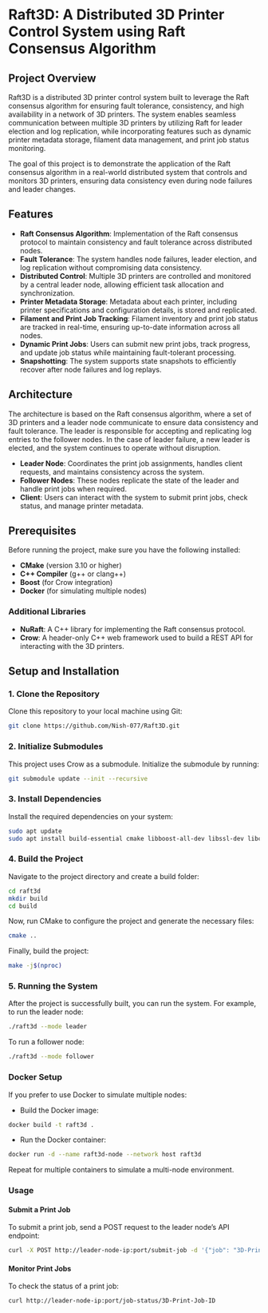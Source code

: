 # Raft3D: A Distributed 3D Printer Control System using Raft Consensus Algorithm

## Project Overview

Raft3D is a distributed 3D printer control system built to leverage the Raft consensus algorithm for ensuring fault tolerance, consistency, and high availability in a network of 3D printers. The system enables seamless communication between multiple 3D printers by utilizing Raft for leader election and log replication, while incorporating features such as dynamic printer metadata storage, filament data management, and print job status monitoring.

The goal of this project is to demonstrate the application of the Raft consensus algorithm in a real-world distributed system that controls and monitors 3D printers, ensuring data consistency even during node failures and leader changes.

## Features

- **Raft Consensus Algorithm**: Implementation of the Raft consensus protocol to maintain consistency and fault tolerance across distributed nodes.
- **Fault Tolerance**: The system handles node failures, leader election, and log replication without compromising data consistency.
- **Distributed Control**: Multiple 3D printers are controlled and monitored by a central leader node, allowing efficient task allocation and synchronization.
- **Printer Metadata Storage**: Metadata about each printer, including printer specifications and configuration details, is stored and replicated.
- **Filament and Print Job Tracking**: Filament inventory and print job status are tracked in real-time, ensuring up-to-date information across all nodes.
- **Dynamic Print Jobs**: Users can submit new print jobs, track progress, and update job status while maintaining fault-tolerant processing.
- **Snapshotting**: The system supports state snapshots to efficiently recover after node failures and log replays.

## Architecture

The architecture is based on the Raft consensus algorithm, where a set of 3D printers and a leader node communicate to ensure data consistency and fault tolerance. The leader is responsible for accepting and replicating log entries to the follower nodes. In the case of leader failure, a new leader is elected, and the system continues to operate without disruption.

- **Leader Node**: Coordinates the print job assignments, handles client requests, and maintains consistency across the system.
- **Follower Nodes**: These nodes replicate the state of the leader and handle print jobs when required.
- **Client**: Users can interact with the system to submit print jobs, check status, and manage printer metadata.

## Prerequisites

Before running the project, make sure you have the following installed:

- **CMake** (version 3.10 or higher)
- **C++ Compiler** (g++ or clang++)
- **Boost** (for Crow integration)
- **Docker** (for simulating multiple nodes)

### Additional Libraries

- **NuRaft**: A C++ library for implementing the Raft consensus protocol.
- **Crow**: A header-only C++ web framework used to build a REST API for interacting with the 3D printers.

## Setup and Installation

### 1. Clone the Repository

Clone this repository to your local machine using Git:

```bash
git clone https://github.com/Nish-077/Raft3D.git
```

### 2. Initialize Submodules

This project uses Crow as a submodule. Initialize the submodule by running:

```bash
git submodule update --init --recursive
```

### 3. Install Dependencies

Install the required dependencies on your system:

```bash
sudo apt update
sudo apt install build-essential cmake libboost-all-dev libssl-dev libcurl4-openssl-dev uuid-dev libuv1-dev libasio-dev g++ zlib1g-dev libsnappy-dev libbz2-dev libgflags-dev liblz4-dev libzstd-dev
```

### 4. Build the Project

Navigate to the project directory and create a build folder:

```bash
cd raft3d
mkdir build
cd build
```

Now, run CMake to configure the project and generate the necessary files:

```bash
cmake ..
```

Finally, build the project:

```bash
make -j$(nproc)
```

### 5. Running the System

After the project is successfully built, you can run the system. For example, to run the leader node:

```bash
./raft3d --mode leader
```

To run a follower node:

```bash
./raft3d --mode follower
```

### Docker Setup

If you prefer to use Docker to simulate multiple nodes:

- Build the Docker image:

```bash
docker build -t raft3d .
```

- Run the Docker container:

```bash
docker run -d --name raft3d-node --network host raft3d
```

Repeat for multiple containers to simulate a multi-node environment.

### Usage

#### Submit a Print Job

To submit a print job, send a POST request to the leader node’s API endpoint:

```bash
curl -X POST http://leader-node-ip:port/submit-job -d '{"job": "3D-Print-Job-Details"}'
```

#### Monitor Print Jobs

To check the status of a print job:

```bash
curl http://leader-node-ip:port/job-status/3D-Print-Job-ID
```